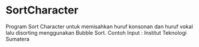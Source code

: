 # SortCharacter
Program Sort Character untuk memisahkan huruf konsonan dan huruf vokal lalu disorting menggunakan Bubble Sort. Contoh Input : Institut Teknologi Sumatera

